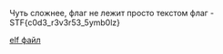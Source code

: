 Чуть сложнее, флаг не лежит просто текстом
флаг - STF{c0d3_r3v3r53_5ymb0lz}

[elf файл](./REV/middle_rev)

